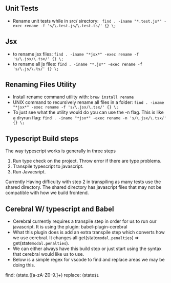 

## Unit Tests
- Rename unit tests while in src/ sirectory: ``` find . -iname "*.test.js*" -exec rename -f 's/\.test.js/\.test.ts/' {} \;```

## Jsx 
- to rename jsx files: ``` find . -iname "*jsx*" -exec rename -f 's/\.jsx/\.tsx/' {} \; ```
- to rename all js files: ```find . -iname "*.js*" -exec rename -f 's/\.js/\.ts/' {} \;```

## Renaming Files Utility
- Install rename command utility with: ```brew install rename```
- UNIX command to recursively rename all files in a folder:
``` find . -iname "*jsx*" -exec rename -f 's/\.jsx/\.tsx/' {} \; ```
- To just see what the utility would do you can use the -n flag. This is like a dryrun flag: 
``` find . -iname "*jsx*" -exec rename -n 's/\.jsx/\.tsx/' {} \; ```



## Typescript Build steps
The way typescript works is generally in three steps
1. Run type check on the project. Throw error if there are type problems.
1. Transpile typescript to javascript.
1. Run Javacsript.

Currently Having difficulty with step 2 in transpiling as many tests use the shared directory. The shared directory has javascript files that may not be compatible with how we build frontend.


## Cerebral W/ typescript and Babel
- Cerebral currently requires a transpile step in order for us to run our javascript. It is using the plugin: babel-plugin-cerebral
- What this plugin does is add an extra transpile step which converts how we use cerebral. It changes all get(state`modal.penalties`) => get(state`modal.penalties`). 
- We can either always have this build step or just start using the syntax that cerebral would like us to use.
- Below is a simple regex for vscode to find and replace areas we may be doing this. 

find: \(state\.([a-zA-Z0-9\.]+)
replace: (state`$1`
